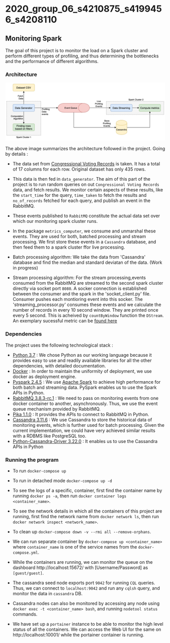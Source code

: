 
# 2020_group_06_s4210875_s4199456_s4208110

## Monitoring Spark

The goal of this project is to monitor the load on a Spark cluster and perform different types of profiling, and thus determining the bottlenecks and the performance of different algorithms.

### Architecture

![Architecture](resources/SparkApproach.jpg)

The above image summarizes the architecture followed in the project. Going by details :

* The data set from [Congressional Voting Records](https://www.kaggle.com/devvret/congressional-voting-records) is taken. It has a total of 17 columns for each row. Original dataset has only 435 rows.

* This data is then fed in `data_generator`. The aim of this part of the project is to run random queries on out `Congressional Voting Records` data, and fetch results. We monitor certain aspects of these results, like the `start_time` for the query, `time_taken` to fetch the results and `no_of_records` fetched for each query, and publish an event in the RabbitMQ.

* These events published to `RabbitMQ` constitute the actual data set over which our monitoring spark cluster runs.

* In the package `metrics_computer`, we consume and unmarshal these events. They are used for both, batched processing and stream processing. We first store these events in a `Cassandra` database, and then feed them to a spark cluster ffor live processing.

* Batch processing algorithm: We take the data from 'Cassandra' database and find the median and standard deviatan of the data. (Work in progress)

* Stream processing algorithm: For the stream processing,events consumed from the RabbitMQ are streamed to the second spark cluster directly via socket port `8080`. A socker connection is established between the consumer and the spark in the 'socket_client.py' file. Consumer pushes each montioring event into this socker. The 'streaming_processor.py' consumes these events and we calculate the number of records in every 10 second window. They are printed once every 5 second. This is acheived by `countByWindow` function the `DStream`. An exemplary sucessful metric can be [found here](https://github.com/rug-sc/2020_group_06_s4210875_s4199456_s4208110/blob/stream-batch-processing/resources/success.log#L3739)


### Dependencies

The project uses the following technological stack :

* [Python 3.7](https://www.python.org/downloads/release/python-370/) : We chose Python as our working language because it provides easy to use and readily available libraries for all the other dependencies, with detailed documentation.
* [Docker](https://www.docker.com/) : In order to maintain the uniformity of deployment, we use docker as deployment engine.
* [Pyspark 2.4.5](https://spark.apache.org/docs/latest/) : We use [Apache Spark](https://spark.apache.org/) to achieve high performance for both batch and streaming data. PySpark enables us to use the Spark APIs in Python.
* [RabbitMQ 3.8.3-rc.1](https://github.com/rabbitmq/rabbitmq-server/releases/tag/v3.8.3-rc.1) : We need to pass on monitoring events from one docker container to another, asynchronously. Thus, we use the event queue mechanism provided by RabbitMQ.
* [Pika 1.1.0](https://github.com/pika/pika) : It provides the APIs to connect to RabbitMQ in Python.
* [Cassandra 3.11.6](http://cassandra.apache.org/) : We use Cassandra to store the historical data of monitoring events, which is further used for batch processing. Given the current implementation, we could have very achieved similar results with a RDBMS like PostgreSQL too.
* [Python-Cassandra-Driver 3.22.0](https://docs.datastax.com/en/developer/python-driver/3.22/) : It enables us to use the Cassandra APIs in Python

### Running the program

* To run `docker-compose up`

* To run in detached mode `docker-compose up -d`

* To see the logs of a specific, container, first find the container name by running `docker ps -a`, then run `docker container logs <container_name>`.

* To see the network details in which all the containers of this project are running, first find the network name from `docker network ls`, then run `docker network inspect <network_name>`.

* To clean up `docker-compose down -v --rmi all --remove-orphans`.

* We can run separate container by `docker-compose up <container_name>` where `container_name` is one of the service names from the `docker-compose.yml`.

* While the containers are running, we can monitor the queue on the dashboard http://localhost:15672/ with [Username/Password] as `[guest/guest]`.

* The cassandra seed node exports port `9042` for running `CQL` queries. Thus, we can connect to `localhost:9042` and run any `cqlsh` query, and monitor the data in `cassandra` DB.

* Cassandra nodes can also be monitored by accessing any node using `docker exec -t <container_name> bash`, and running `nodetool status` commands.

* We have set up a `portainer` instance to be able to monitor the high level status of all the containers. We can access the Web UI for the same on http://localhost:10001/ while the portainer container is running.


